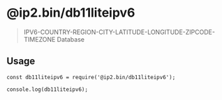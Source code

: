 # @ip2.bin/db11liteipv6
> IPV6-COUNTRY-REGION-CITY-LATITUDE-LONGITUDE-ZIPCODE-TIMEZONE Database

## Usage

```
const db11liteipv6 = require('@ip2.bin/db11liteipv6');

console.log(db11liteipv6);
```
